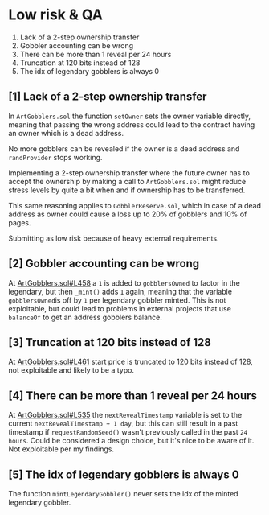 # Low risk & QA

1. Lack of a 2-step ownership transfer
2. Gobbler accounting can be wrong
3. There can be more than 1 reveal per 24 hours
4. Truncation at 120 bits instead of 128
5. The idx of legendary gobblers is always 0

## [1] Lack of a 2-step ownership transfer

In `ArtGobblers.sol` the function `setOwner` sets the owner variable directly, meaning that passing the wrong address could lead to the contract having an owner which is a dead address.

No more gobblers can be revealed if the owner is a dead address and `randProvider` stops working.

Implementing a 2-step ownership transfer where the future owner has to accept the ownership by making a call to `ArtGobblers.sol` might reduce stress levels by quite a bit when and if ownership has to be transferred.

This same reasoning applies to `GobblerReserve.sol`, which in case of a dead address as owner could cause a loss up to 20% of gobblers and 10% of pages.

Submitting as low risk because of heavy external requirements.

## [2] Gobbler accounting can be wrong

At [ArtGobblers.sol#L458](https://github.com/artgobblers/art-gobblers/blob/master/src/ArtGobblers.sol#L458) a `1` is added to `gobblersOwned` to factor in the legendary, but then `_mint()` adds `1` again, meaning that the variable `gobblersOwned`is off by `1` per legendary gobbler minted. This is not exploitable, but could lead to problems in external projects that use `balanceOf` to get an address gobblers balance.

## [3] Truncation at 120 bits instead of 128

At [ArtGobblers.sol#L461](https://github.com/artgobblers/art-gobblers/blob/master/src/ArtGobblers.sol#L461) start price is truncated to 120 bits instead of 128, not exploitable and likely to be a typo.

## [4] There can be more than 1 reveal per 24 hours

At [ArtGobblers.sol#L535](https://github.com/artgobblers/art-gobblers/blob/master/src/ArtGobblers.sol#L535) the `nextRevealTimestamp` variable is set to the current `nextRevealTimestamp + 1 day`, but this can still result in a past timestamp if `requestRandomSeed()` wasn't previously called in the past `24 hours`. Could be considered a design choice, but it's nice to be aware of it. Not exploitable per my findings.

## [5] The idx of legendary gobblers is always 0

The function `mintLegendaryGobbler()` never sets the idx of the minted legendary gobbler.

